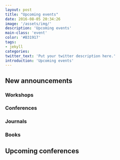 ```yaml
---
layout: post
title: "Upcoming events"
date: 2016-08-05 20:34:26
image: '/assets/img/'
description: 'Upcoming events'
main-class: 'event'
color: '#B31917'
tags:
- jekyll
categories:
twitter_text: 'Put your twitter description here.'
introduction: 'Upcoming events'
---
```


## New announcements

### Workshops

### Conferences

### Journals

### Books

## Upcoming conferences


 
 